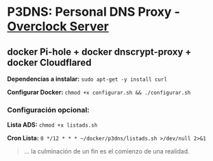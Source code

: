 # P3DNS: Personal DNS Proxy - [Overclock Server](https://lordpedal.github.io)

## docker Pi-hole + docker dnscrypt-proxy + docker Cloudflared

**Dependencias a instalar:** ``sudo apt-get -y install curl``

**Configurar Docker:** ``chmod +x configurar.sh && ./configurar.sh``

### Configuración opcional:

**Lista ADS:** ``chmod +x listads.sh``

**Cron Lista:** ``0 */12 * * * ~/docker/p3dns/listads.sh >/dev/null 2>&1``

> ... la culminación de un fin es el comienzo de una realidad.
